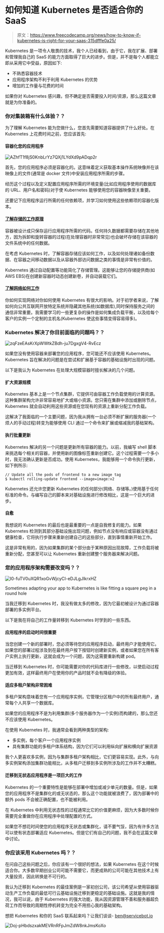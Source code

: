 # 如何知道 Kubernetes 是否适合你的 SaaS

> 原文：<https://www.freecodecamp.org/news/how-to-know-if-kubernetes-is-right-for-your-saas-315dfffe0a25/>

Kubernetes 是一项令人敬畏的技术，我个人已经看到，由于它，我在扩展、部署和管理我自己的 SaaS 的能力方面取得了巨大的进步。但是，并不是每个人都能立即从采用它中受益，原因如下:

*   不熟悉容器技术
*   应用程序架构不利于利用 Kubernetes 的优势
*   增加的工作量与花费的时间

如果你对 Kubernetes 感兴趣，但不确定是否需要投入时间/资源，那么这篇文章就是为你准备的。

### 你对集装箱有什么体验？？

为了理解 Kubernetes 能为您做什么，您首先需要知道容器提供了什么好处。在 Kubernetes 上花费时间之前，您应该首先:

#### 容器化您的应用程序

![AZhfT1f8jS0KnbLrYz7QXj1LYdXd9pADqp2r](img/836f1ee6dd405401b7fa5fb4637bf2dd.png)

首先，您的应用程序必须是容器化的。这意味着定义获取基本操作系统映像并在该映像上的文件(通常是 docker 文件)中安装应用程序所需的步骤。

经历这个过程以及定义配置应用程序所需的环境变量(比如应用程序使用的数据库的 URL、用户名和密码)对于使 Kubernetes 能够使用您的容器映像至关重要。

还要记下应用程序运行所需的任何依赖项，并学习如何使用这些依赖项的容器化版本。

#### [了解存储的工作原理](https://docs.docker.com/engine/admin/volumes/)

容器被设计成只保存运行应用程序所需的代码。任何持久数据都需要存储在其他地方，因为拆卸和旋转容器的过程(在处理容器时非常常见)也会破坏存储在该容器的文件系统中的任何数据。

在考虑 Kubernetes 时，了解容器存储应该如何工作，以及如何处理诸如备份数据、在容器之间移动数据以及从容器外部访问数据之类的事情是非常有价值的。

Kubernetes 通过自动配置等功能简化了存储管理。这能够让您的存储提供商(如 AWS EBS)在创建新容器时动态创建新卷，并自动装载它们。

#### [了解网络如何工作](https://docs.docker.com/engine/userguide/networking/)

你如何实现网络对你如何使用 Kubernetes 有很大的影响。对于初学者来说，了解如何向公共互联网开放特定系统并隐藏其他系统(如数据库),同时保持服务之间的通信非常重要。我需要学习的一些更复杂的操作是如何集成负载平衡，以及给每个客户的实例一个定制的主机名(Kubernetes 使这些事情变得容易得多)。

### Kubernetes 解决了你目前面临的问题吗？？

![zqFzeEAsKrXpWWtkZBdh-ju7DgxgV4-RvEcz](img/0a75af8d39c4090707e070fb33ccdf8f.png)

如果您没有使用容器来部署您的应用程序，您可能还不应该使用 Kubernetes。Kubernetes 旨在解决的问题是在尝试和扩展基于容器的基础设施时出现的问题。

以下是我认为 Kubernetes 在处理大规模容器时擅长解决的几个问题。

#### 扩大资源规模

Kubernetes 基本上是一个节点集群，它提供可由容器工作负载使用的计算资源。这种集群架构允许非常容易地扩大或缩小资源。您只需在集群中添加或删除节点，Kubernetes 就会自动利用这些资源或在您现有的资源上重新分配工作负载。

这解决了我面临的一个主要问题，因为我从拥有一台必须不断扩展的服务器(一个烦人的手动过程)转变为能够使用 CLI 通过一个命令来扩展或缩减我的基础架构。

#### 执行批量更新

Kubernetes 解决的另一个问题是更新所有容器的能力。以前，我编写 shell 脚本来挑选每个相关的容器，并使用新的图像标签重新创建它。这个过程需要一个多小时，我无法确认更新是否成功。使用 Kubernetes，我能够用一个命令执行更新，如下例所示:

```
// Update all the pods of frontend to a new image tag
$ kubectl rolling-update frontend --image=image:v2
```

Kubernetes 还允许您更新 Kubernetes 的任何部分(网络、存储等。)使用基于任何标准的命令。与编写自己的脚本来对基础设施进行修改相比，这是一个巨大的进步。

#### 自愈

我想说的 Kubernetes 的最后也是最重要的一点是自我修复的能力。如果 Kubernetes 检测到其部分基础设施出现问题，例如节点没有响应或容器没有通过健康检查，它将执行步骤来重新创建自己的这些部分，直到事情重新开始工作。

这是非常有用的，因为如果集群的某个部分由于某种原因出现故障，工作负载将被重新分配，您甚至可以让 Kubernetes 重新创建整个服务器来解决问题。

### 您的应用程序架构需要改变吗？？

![I0-fuTV0uXQR1xoGvWjcyCI-eDJLgJlkrxHZ](img/e40f4242e200fe4d45ae8dc2be1de869.png)

Sometimes adapting your app to Kubernetes is like fitting a square peg in a round hole

当我迁移到 Kubernetes 时，我没有做太多的修改，因为它最初被设计为通过容器部署的多实例平台。

以下是我在将自己的工作量转移到 Kubernetes 时学到的一些东西。

#### 应用程序的启动时间很重要

当您创建一个新的部署时，您必须等待您的应用程序启动，最终用户才能使用它。如果您的部署过程涉及到在最终用户按下按钮时创建新实例，或者如果您在所有客户实例上执行更新，这就会成为一个问题，因为这需要重新构建 pod。

当迁移到 Kubernetes 时，你可能需要对你的代码库进行一些修改，以使启动过程更加有效，这样最终用户在使用你的产品时就不会有降级的体验。

#### 适应多租户架构非常困难

多租户架构意味着您有一个应用程序实例，它管理分区租户中的所有最终用户，通常每个人共享一个数据库。

如果您的应用程序不是为利用集群(多个服务器作为一个实例)而构建的，那么您还不应该使用 Kubernetes。

在使用 Kubernetes 时，我通常会看到两种类型的架构:

*   多实例，每个客户一个应用程序实例
*   具有集群功能的多租户体系结构，因为它们可以利用纵向扩展和横向扩展资源

我个人更喜欢多实例，因为与集群多租户架构相比，它们更容易实现。此外，与向多实例架构添加集群功能相比，从多租户迁移到多实例所涉及的工作并不太糟糕。

#### 迁移到无状态应用程序是一项巨大的工作

Kubernetes 的一个重要特性是能够在部署中增加或减少单元的数量。但是，如果您的应用程序不是集群化的或无状态的，那么这个功能就被浪费了，因为部署中的额外 pods 不会被正确配置，也不能被利用。

在 Kubernetes 中利用无状态性的过程通常比它的价值更麻烦，因为大多数时候你需要完全重做你在应用程序中处理配置的方式。

如果您不想花时间使您的应用程序无状态或集群化，请不要气馁，因为有许多方法可以使有状态部署适应 Kubernetes。但是它们有自己的问题，我不会在这篇文章中讨论。

### 你应该采用 Kubernetes 吗？？

在问自己这些问题之后，你应该有一个很好的想法，如果 Kubernetes 在这个时候适合你。大多数早期创业公司可能不需要它，而更成熟的公司可能在其他技术上有大量投资，因此转换是不可行的。

我认为迁移到 Kubernetes 的最佳案例是一家初创公司，该公司希望从使用容器驱动生产工作负载的最低可行云基础设施迁移到更稳定的基础设施。这就是我的情况，我可以说，由于 Kubernetes 的强大功能，我从因资源管理不善和服务器超负荷工作而导致的周期性停机转变为完全不用担心我的基础架构。

想把 Kubernetes 和你的 SaaS 联系起来吗？让我们谈谈- [ben@servicebot.io](mailto:ben@servicebot.io)

![Doj-pHbdszxakMEVRnRFpJmZdW8nkJmsKoXo](img/b242158807d9bacb5d4d0e31d04052ed.png)